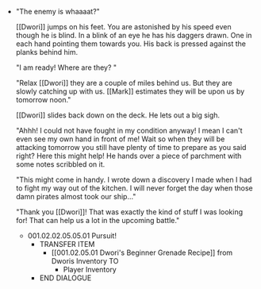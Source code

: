 - "The enemy is whaaaat?" 
  
  [[Dwori]] jumps on his feet. You are astonished by his speed even though he is blind. In a blink of an eye he has his daggers drawn. One in each hand pointing them towards you. His back is pressed against the planks behind him.
  
  "I am ready! Where are they? "
  
  "Relax [[Dwori]] they are a couple of miles behind us. But they are slowly catching up with us. [[Mark]] estimates they will be upon us by tomorrow noon."
  
  [[Dwori]] slides back down on the deck. He lets out a big sigh.
  
  "Ahhh! I could not have fought in my condition anyway! I mean I can't even see my own hand in front of me! Wait so when they will be attacking tomorrow you still have plenty of time to prepare as you said right? Here this might help! He hands over a piece of parchment with some notes scribbled on it.
  
  "This might come in handy. I wrote down a discovery I made when I had to fight my way out of the kitchen. I will never forget the day when those damn pirates almost took our ship..."
  
  "Thank you [[Dwori]]! That was exactly the kind of stuff I was looking for! That can help us a lot in the upcoming battle."
	- 001.02.02.05.05.01 Pursuit!
		- TRANSFER ITEM
			- [[001.02.05.01 Dwori's Beginner Grenade Recipe]] from Dworis Inventory TO
				- Player Inventory
		- END DIALOGUE